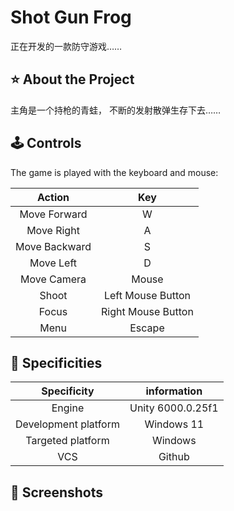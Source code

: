 # Shot Gun Frog
正在开发的一款防守游戏……

## ⭐ About the Project
主角是一个持枪的青蛙， 不断的发射散弹生存下去……

## 🕹️ Controls

The game is played with the keyboard and mouse:

|Action         |Key               |
|:-------------:|:----------------:|
|Move Forward   |W                 |
|Move Right     |A                 |
|Move Backward  |S                 |
|Move Left      |D                 |
|Move Camera    |Mouse             |
|Shoot          |Left Mouse Button |
|Focus          |Right Mouse Button|
|Menu           |Escape            |

## 📄 Specificities

|Specificity         |information            |
|:------------------:|:---------------------:|
|Engine              |Unity 6000.0.25f1      |
|Development platform|Windows 11             |
|Targeted platform   |Windows                |
|VCS                 |Github                 |

## 📸 Screenshots <!-- TODO Need to be updated/checked at the end of the project -->
